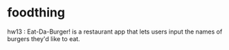 # foodthing
hw13 : Eat-Da-Burger! is a restaurant app that lets users input the names of burgers they'd like to eat.
